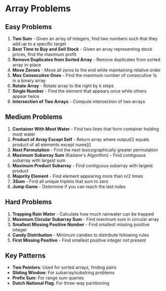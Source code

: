 # Array Problems

## Easy Problems
1. **Two Sum** - Given an array of integers, find two numbers such that they add up to a specific target
2. **Best Time to Buy and Sell Stock** - Given an array representing stock prices, find the maximum profit
3. **Remove Duplicates from Sorted Array** - Remove duplicates from sorted array in-place
4. **Move Zeroes** - Move all zeros to the end while maintaining relative order
5. **Max Consecutive Ones** - Find the maximum number of consecutive 1s in a binary array
6. **Rotate Array** - Rotate array to the right by k steps
7. **Single Number** - Find the element that appears once while others appear twice
8. **Intersection of Two Arrays** - Compute intersection of two arrays

## Medium Problems
1. **Container With Most Water** - Find two lines that form container holding most water
2. **Product of Array Except Self** - Return array where output[i] equals product of all elements except nums[i]
3. **Next Permutation** - Find the next lexicographically greater permutation
4. **Maximum Subarray Sum** (Kadane's Algorithm) - Find contiguous subarray with largest sum
5. **Maximum Product Subarray** - Find contiguous subarray with largest product
6. **Majority Element** - Find element appearing more than n/2 times
7. **3Sum** - Find all unique triplets that sum to zero
8. **Jump Game** - Determine if you can reach the last index

## Hard Problems
1. **Trapping Rain Water** - Calculate how much rainwater can be trapped
2. **Maximum Circular Subarray Sum** - Find maximum sum in circular array
3. **Smallest Missing Positive Number** - Find smallest missing positive integer
4. **Candy Distribution** - Minimum candies to distribute following rules
5. **First Missing Positive** - Find smallest positive integer not present

## Key Patterns
- **Two Pointers**: Used for sorted arrays, finding pairs
- **Sliding Window**: For subarray/substring problems
- **Prefix Sum**: For range sum queries
- **Dutch National Flag**: For three-way partitioning